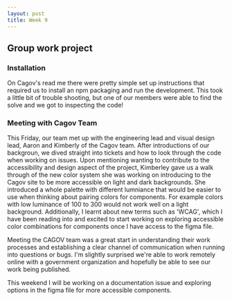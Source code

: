 ```yaml
---
layout: post
title: Week 9
---
```


## Group work project
<!--more-->

### Installation
On Cagov's read me there were pretty simple set up instructions that required us to install an npm packaging and run the development. This took a little bit of trouble shooting, but one of our members were able to find the solve and we got to inspecting the code! 


### Meeting with Cagov Team
This Friday, our team met up with the engineering lead and visual design lead, Aaron and Kimberly of the Cagov team. After introductions of our backgroun, we dived straight into tickets and how to look through the code when working on issues. Upon mentioning wanting to contribute to the accessibility and design aspect of the project, Kimberley gave us a walk through of the new color system she was working on introducing to the Cagov site to be more accessible on light and dark backgrounds. She introduced a whole palette with different lumniance that would be easier to use when thinking about pairing colors for components. For example colors with low luminance of 100 to 300 would not work well on a light background. Additionally, I learnt about new terms such as 'WCAG', which I have been reading into and excited to start working on exploring accessible color combinations for components once I have access to the figma file. 

Meeting the CAGOV team was a great start in understanding their work processes and establishing a clear channel of communication when running into questions or bugs. I'm slightly surprised we're able to work remotely online with a government organization and hopefully be able to see our work being published. 

This weekend I will be working on a documentation issue and exploring options in the figma file for more accessible components. 



